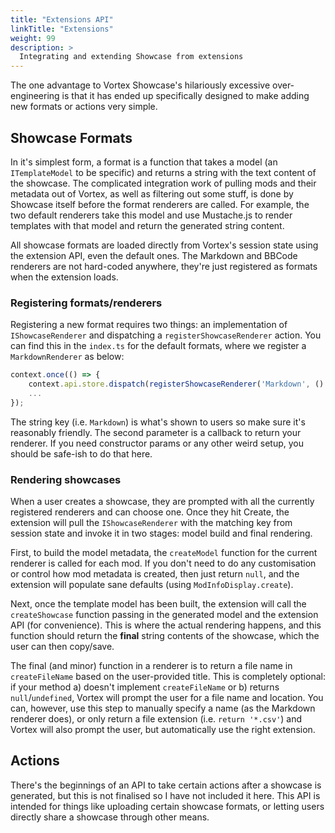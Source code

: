 ```yaml
---
title: "Extensions API"
linkTitle: "Extensions"
weight: 99
description: >
  Integrating and extending Showcase from extensions
---
```


The one advantage to Vortex Showcase's hilariously excessive over-engineering is that it has ended up specifically designed to make adding new formats or actions very simple.

## Showcase Formats

In it's simplest form, a format is a function that takes a model (an `ITemplateModel` to be specific) and returns a string with the text content of the showcase. The complicated integration work of pulling mods and their metadata out of Vortex, as well as filtering out some stuff, is done by Showcase itself before the format renderers are called. For example, the two default renderers take this model and use Mustache.js to render templates with that model and return the generated string content.

All showcase formats are loaded directly from Vortex's session state using the extension API, even the default ones. The Markdown and BBCode renderers are not hard-coded anywhere, they're just registered as formats when the extension loads.

### Registering formats/renderers

Registering a new format requires two things: an implementation of `IShowcaseRenderer` and dispatching a `registerShowcaseRenderer` action. You can find this in the `index.ts` for the default formats, where we register a `MarkdownRenderer` as below:

```ts
context.once(() => {
    context.api.store.dispatch(registerShowcaseRenderer('Markdown', () => new MarkdownRenderer()));
    ...
});
```

The string key (i.e. `Markdown`) is what's shown to users so make sure it's reasonably friendly. The second parameter is a callback to return your renderer. If you need constructor params or any other weird setup, you should be safe-ish to do that here.

### Rendering showcases

When a user creates a showcase, they are prompted with all the currently registered renderers and can choose one. Once they hit Create, the extension will pull the `IShowcaseRenderer` with the matching key from session state and invoke it in two stages: model build and final rendering.

First, to build the model metadata, the `createModel` function for the current renderer is called for each mod. If you don't need to do any customisation or control how mod metadata is created, then just return `null`, and the extension will populate sane defaults (using `ModInfoDisplay.create`).

Next, once the template model has been built, the extension will call the `createShowcase` function passing in the generated model and the extension API (for convenience). This is where the actual rendering happens, and this function should return the **final** string contents of the showcase, which the user can then copy/save.

The final (and minor) function in a renderer is to return a file name in `createFileName` based on the user-provided title. This is completely optional: if your method a) doesn't implement `createFileName` or b) returns `null`/`undefined`, Vortex will prompt the user for a file name and location. You can, however, use this step to manually specify a name (as the Markdown renderer does), or only return a file extension (i.e. `return '*.csv'`) and Vortex will also prompt the user, but automatically use the right extension.

## Actions

There's the beginnings of an API to take certain actions after a showcase is generated, but this is not finalised so I have not included it here. This API is intended for things like uploading certain showcase formats, or letting users directly share a showcase through other means.
